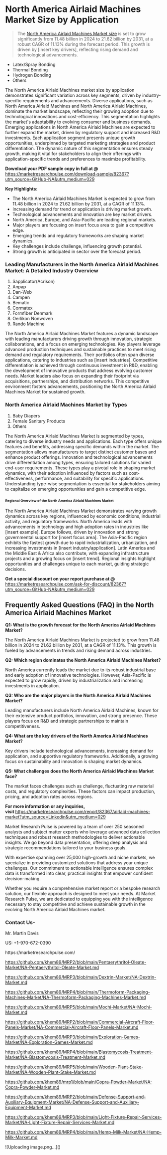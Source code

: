 <h1>North America Airlaid Machines Market&nbsp;Size by Application</h1><blockquote><p>The <a href="https://marketresearchpulse.com/download-sample/82367?utm_source=GitHub-NA&amp;utm_medium=029">North America Airlaid Machines Market size</a> is set to grow significantly from 11.48 billion in 2024 to 21.62 billion by 2031, at a robust CAGR of 11.13% during the forecast period. This growth is driven by [insert key drivers], reflecting rising demand and technological advancements.</p></blockquote><ul><li>Latex/Spray Bonding<li> Thermal Bonding<li> Hydrogen Bonding<li> Others</li></ul><p>The North America Airlaid Machines market size by application demonstrates significant variation across key segments, driven by industry-specific requirements and advancements. Diverse applications, such as North America Airlaid Machines and North America Airlaid Machines, dominate the market landscape, reflecting their growing adoption due to technological innovations and cost-efficiency. This segmentation highlights the market's adaptability to evolving consumer and business demands. Emerging applications in North America Airlaid Machines are expected to further expand the market, driven by regulatory support and increased R&D investments. Each application segment presents unique growth opportunities, underpinned by targeted marketing strategies and product differentiation. The dynamic nature of this segmentation ensures steady growth, making it vital for stakeholders to align their offerings with application-specific trends and preferences to maximize profitability.</p><p><strong>Download your PDF sample copy in full at @ </strong><a href="https://marketresearchpulse.com/download-sample/82367?utm_source=GitHub-NA&amp;utm_medium=029">https://marketresearchpulse.com/download-sample/82367?utm_source=GitHub-NA&amp;utm_medium=029</a></p><p><strong>Key Highlights: </strong></p><ul><li>The North America Airlaid Machines Market is expected to grow from 11.48 billion in 2024 to 21.62 billion by 2031, at a CAGR of 11.13%.</li><li>Increasing demand for trend or application is driving market growth.</li><li>Technological advancements and innovation are key market drivers.</li><li>North America, Europe, and Asia-Pacific are leading regional markets.</li><li>Major players are focusing on insert focus area to gain a competitive edge.</li><li>Emerging trends and regulatory frameworks are shaping market dynamics.</li><li>Key challenges include challenge, influencing growth potential.</li><li>Strong growth is anticipated in sector over the forecast period.</li></ul><h3>Leading Manufacturers in the North America Airlaid Machines Market: A Detailed Industry Overview</h3><ol><li>Sapplicator(Acrison)</li><li>Anpap</li><li>Dan-Web</li><li>Campen</li><li>Bematic</li><li>Cormatex</li><li>Formfiber Denmark</li><li>Oerlikon Nonwoven</li><li>Rando Machine</li></ol><div class="flex max-w-full flex-col flex-grow"><div class="min-h-8 text-message flex w-full flex-col items-end gap-2 whitespace-normal break-words [.text-message+&amp;]:mt-5" dir="auto" data-message-author-role="assistant" data-message-id="fd8432e4-4910-450d-b182-61b7bfb0a01f" data-message-model-slug="gpt-4o"><div class="flex w-full flex-col gap-1 empty:hidden first:pt-[3px]"><div class="markdown prose w-full break-words dark:prose-invert light"><p>The North America Airlaid Machines Market features a dynamic landscape with leading manufacturers driving growth through innovation, strategic collaborations, and a focus on emerging technologies. Key players leverage advanced production techniques and sustainable practices to meet rising demand and regulatory requirements. Their portfolios often span diverse applications, catering to industries such as [insert industries]. Competitive differentiation is achieved through continuous investment in R&amp;D, enabling the development of innovative products that address evolving customer needs. Market leaders also focus on expanding their footprint via acquisitions, partnerships, and distribution networks. This competitive environment fosters advancements, positioning the North America Airlaid Machines Market for sustained growth.</p></div></div></div></div><h3>North America Airlaid Machines Market by Types</h3><ol><li>Baby Diapers<li> Female Sanitary Products<li> Others</li></ol><div class="flex max-w-full flex-col flex-grow"><div class="min-h-8 text-message flex w-full flex-col items-end gap-2 whitespace-normal break-words [.text-message+&amp;]:mt-5" dir="auto" data-message-author-role="assistant" data-message-id="084470be-0bb7-4664-bddf-5156b4f41249" data-message-model-slug="gpt-4o-mini"><div class="flex w-full flex-col gap-1 empty:hidden first:pt-[3px]"><div class="markdown prose w-full break-words dark:prose-invert light"><p>The North America Airlaid Machines Market is segmented by types, catering to diverse industry needs and applications. Each type offers unique features and benefits, addressing specific demands within the market. The segmentation allows manufacturers to target distinct customer bases and enhance product offerings. Innovation and technological advancements drive differentiation among types, ensuring tailored solutions for varied end-user requirements. These types play a pivotal role in shaping market dynamics, with their adoption influenced by factors such as cost-effectiveness, performance, and suitability for specific applications. Understanding type-wise segmentation is essential for stakeholders aiming to capitalize on emerging opportunities and gain a competitive edge.</p></div></div></div></div><h3><span style="font-size: 11px;">Regional Overview of the North America Airlaid Machines Market</span></h3><div class="flex max-w-full flex-col flex-grow"><div class="min-h-8 text-message flex w-full flex-col items-end gap-2 whitespace-normal break-words [.text-message+&amp;]:mt-5" dir="auto" data-message-author-role="assistant" data-message-id="e9038762-ce64-4e30-91c9-9bd413514231" data-message-model-slug="gpt-4o-mini"><div class="flex w-full flex-col gap-1 empty:hidden first:pt-[3px]"><div class="markdown prose w-full break-words dark:prose-invert light"><p>The North America Airlaid Machines Market demonstrates varying growth dynamics across key regions, influenced by economic conditions, industrial activity, and regulatory frameworks. North America leads with advancements in technology and high adoption rates in industries like [insert example]. Europe follows, driven by innovation and strong governmental support for [insert focus area]. The Asia-Pacific region exhibits the fastest growth due to rapid industrialization, urbanization, and increasing investments in [insert industry/application]. Latin America and the Middle East &amp; Africa also contribute, with expanding infrastructure projects and a growing focus on [insert trend]. Regional insights highlight opportunities and challenges unique to each market, guiding strategic decisions.</p></div></div></div></div><p><strong>Get a special discount on your report purchase at @ </strong><a href="https://marketresearchpulse.com/ask-for-discount/82367?utm_source=GitHub-NA&amp;utm_medium=029">https://marketresearchpulse.com/ask-for-discount/82367?utm_source=GitHub-NA&amp;utm_medium=029</a></p><h2>Frequently Asked Questions (FAQ) in the North America Airlaid Machines Market</h2><p><strong>Q1: What is the growth forecast for the North America Airlaid Machines Market?</strong></p><p>The North America Airlaid Machines Market is projected to grow from 11.48 billion in 2024 to 21.62 billion by 2031, at a CAGR of 11.13%. This growth is fueled by advancements in trends and rising demand across industries.</p><p><strong>Q2: Which region dominates the North America Airlaid Machines Market?</strong></p><p>North America currently leads the market due to its robust industrial base and early adoption of innovative technologies. However, Asia-Pacific is expected to grow rapidly, driven by industrialization and increasing investments in application.</p><p><strong>Q3: Who are the major players in the North America Airlaid Machines Market?</strong></p><p>Leading manufacturers include North America Airlaid Machines, known for their extensive product portfolios, innovation, and strong presence. These players focus on R&amp;D and strategic partnerships to maintain competitiveness.</p><p><strong>Q4: What are the key drivers of the North America Airlaid Machines Market?</strong></p><p>Key drivers include technological advancements, increasing demand for application, and supportive regulatory frameworks. Additionally, a growing focus on sustainability and innovation is shaping market dynamics.</p><p><strong>Q5: What challenges does the North America Airlaid Machines Market face?</strong></p><p>The market faces challenges such as challenge, fluctuating raw material costs, and regulatory complexities. These factors can impact production, pricing, and adoption rates across regions.</p><p><strong>For more information or any inquiries, visit&nbsp;</strong><a href="https://marketresearchpulse.com/report/82367/airlaid-machines-market?utm_source=Linkedin&utm_medium=029">https://marketresearchpulse.com/report/82367/airlaid-machines-market?utm_source=Linkedin&utm_medium=029</a></p><p>Market Research Pulse is powered by a team of over 250 seasoned analysts and subject matter experts who leverage advanced data collection techniques and robust research methodologies to deliver actionable insights. We go beyond data presentation, offering deep analysis and strategic recommendations tailored to your business goals.</p><p>With expertise spanning over 25,000 high-growth and niche markets, we specialize in providing customized solutions that address your unique challenges. Our commitment to actionable intelligence ensures complex data is transformed into clear, practical insights that empower confident decision-making.</p><p>Whether you require a comprehensive market report or a bespoke research solution, our flexible approach is designed to meet your needs. At Market Research Pulse, we are dedicated to equipping you with the intelligence necessary to stay competitive and achieve sustainable growth in the evolving North America Airlaid Machines market.</p><h3><strong>Contact Us-</strong></h3><p>Mr. Martin Davis</p><p>US: +1-970-672-0390</p><p>https://marketresearchpulse.com/</p><p><a href="https://github.com/khem89/MRP2/blob/main/Pentaerythritol-Oleate-Market/NA-Pentaerythritol-Oleate-Market.md">https://github.com/khem89/MRP2/blob/main/Pentaerythritol-Oleate-Market/NA-Pentaerythritol-Oleate-Market.md</a></p><p><a href="https://github.com/khem89/MRP3/blob/main/Dextrin-Market/NA-Dextrin-Market.md">https://github.com/khem89/MRP3/blob/main/Dextrin-Market/NA-Dextrin-Market.md</a></p><p><a href="https://github.com/khem89/MRP4/blob/main/Thermoform-Packaging-Machines-Market/NA-Thermoform-Packaging-Machines-Market.md">https://github.com/khem89/MRP4/blob/main/Thermoform-Packaging-Machines-Market/NA-Thermoform-Packaging-Machines-Market.md</a></p><p><a href="https://github.com/khem89/MRP5/blob/main/Mochi-Market/NA-Mochi-Market.md">https://github.com/khem89/MRP5/blob/main/Mochi-Market/NA-Mochi-Market.md</a></p><p><a href="https://github.com/khem89/MRP2/blob/main/Commercial-Aircraft-Floor-Panels-Market/NA-Commercial-Aircraft-Floor-Panels-Market.md">https://github.com/khem89/MRP2/blob/main/Commercial-Aircraft-Floor-Panels-Market/NA-Commercial-Aircraft-Floor-Panels-Market.md</a></p><p><a href="https://github.com/khem89/MRP3/blob/main/Exploration-Games-Market/NA-Exploration-Games-Market.md">https://github.com/khem89/MRP3/blob/main/Exploration-Games-Market/NA-Exploration-Games-Market.md</a></p><p><a href="https://github.com/khem89/MRP4/blob/main/Blastomycosis-Treatment-Market/NA-Blastomycosis-Treatment-Market.md">https://github.com/khem89/MRP4/blob/main/Blastomycosis-Treatment-Market/NA-Blastomycosis-Treatment-Market.md</a></p><p><a href="https://github.com/khem89/MRP5/blob/main/Wooden-Plant-Stake-Market/NA-Wooden-Plant-Stake-Market.md">https://github.com/khem89/MRP5/blob/main/Wooden-Plant-Stake-Market/NA-Wooden-Plant-Stake-Market.md</a></p><p><a href="https://github.com/khem89/mrp1/blob/main/Copra-Powder-Market/NA-Copra-Powder-Market.md">https://github.com/khem89/mrp1/blob/main/Copra-Powder-Market/NA-Copra-Powder-Market.md</a></p><p><a href="https://github.com/khem89/MRP2/blob/main/Defense-Support-and-Auxiliary-Equipment-Market/NA-Defense-Support-and-Auxiliary-Equipment-Market.md">https://github.com/khem89/MRP2/blob/main/Defense-Support-and-Auxiliary-Equipment-Market/NA-Defense-Support-and-Auxiliary-Equipment-Market.md</a></p><p><a href="https://github.com/khem89/MRP3/blob/main/Light-Fixture-Repair-Services-Market/NA-Light-Fixture-Repair-Services-Market.md">https://github.com/khem89/MRP3/blob/main/Light-Fixture-Repair-Services-Market/NA-Light-Fixture-Repair-Services-Market.md</a></p><p><a href="https://github.com/khem89/MRP4/blob/main/Hemp-Milk-Market/NA-Hemp-Milk-Market.md">https://github.com/khem89/MRP4/blob/main/Hemp-Milk-Market/NA-Hemp-Milk-Market.md</a></p>
![Uploading image.png…]()

